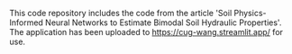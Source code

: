 This code repository includes the code from the article 'Soil Physics-Informed Neural Networks to Estimate Bimodal Soil Hydraulic Properties'. The application has been uploaded to https://cug-wang.streamlit.app/ for use.
